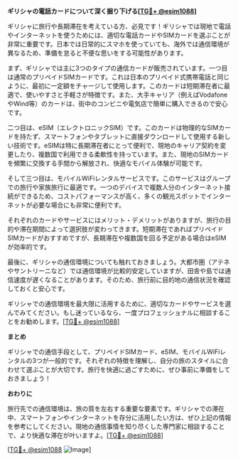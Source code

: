 **ギリシャの電話カードについて深く掘り下げる[[TG💪+ @esim1088](https://t.me/s/esim1088)]**

ギリシャに旅行や長期滞在を考えている方、必見です！ギリシャでは現地で電話やインターネットを使うためには、適切な電話カードやSIMカードを選ぶことが非常に重要です。日本では日常的にスマホを使っていても、海外では通信環境が異なるため、準備を怠ると不便な思いをする可能性があります。

まず、ギリシャでは主に3つのタイプの通信カードが販売されています。一つ目は通常のプリペイドSIMカードです。これは日本のプリペイド式携帯電話と同じように、最初に一定額をチャージして使用します。このカードは短期滞在者に最適で、使いやすさと手軽さが特徴です。また、大手キャリア（例えばVodafoneやWind等）のカードは、街中のコンビニや電気店で簡単に購入できるので安心です。

二つ目は、eSIM（エレクトロニックSIM）です。このカードは物理的なSIMカードを持たず、スマートフォンやタブレットに直接ダウンロードして使用する新しい技術です。eSIMは特に長期滞在者にとって便利で、現地のキャリア契約を変更したり、複数国で利用できる柔軟性を持っています。また、現地のSIMカードを頻繁に交換する手間から解放され、快適なモバイル体験が可能です。

そして三つ目は、モバイルWiFiレンタルサービスです。このサービスはグループでの旅行や家族旅行に最適です。一つのデバイスで複数人分のインターネット接続ができるため、コストパフォーマンスが高く、多くの観光スポットでインターネットが必要な場合にも非常に便利です。

それぞれのカードやサービスにはメリット・デメリットがありますが、旅行の目的や滞在期間によって選択肢が変わってきます。短期滞在であればプリペイドSIMカードがおすすめですが、長期滞在や複数国を回る予定がある場合はeSIMが効率的です。

最後に、ギリシャの通信環境についても触れておきましょう。大都市圏（アテネやサントリーニなど）では通信環境が比較的安定していますが、田舎や島では通信速度が遅くなることがあります。そのため、旅行前に目的地の通信状況を確認しておくと安心です。

ギリシャでの通信環境を最大限に活用するために、適切なカードやサービスを選んでみてください。もし迷っているなら、一度プロフェッショナルに相談することをお勧めします。[[TG💪+ @esim1088](https://t.me/s/esim1088)]

**まとめ**

ギリシャでの通信手段として、プリペイドSIMカード、eSIM、モバイルWiFiレンタルの3つが一般的です。それぞれの特徴を理解し、自分の旅のスタイルに合わせて選ぶことが大切です。旅行を快適に過ごすために、ぜひ事前に準備をしておきましょう！

**おわりに**

旅行先での通信環境は、旅の質を左右する重要な要素です。ギリシャでの滞在中、スマートフォンやインターネットを存分に活用したい方は、ぜひ上記の情報を参考にしてください。現地の通信事情を知り尽くした専門家に相談することで、より快適な滞在が叶いますよ。[[TG💪+ @esim1088](https://t.me/s/esim1088)] 

[[TG💪+ @esim1088](https://t.me/s/esim1088) ![Image](https://i.postimg.cc/Y0z9fWf4/image.png)]